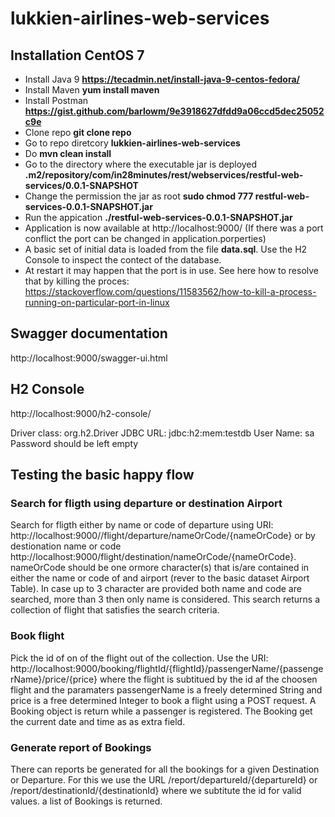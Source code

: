
# lukkien-airlines-web-services



## Installation CentOS 7


* Install Java 9  **https://tecadmin.net/install-java-9-centos-fedora/**
* Install Maven  **yum install maven**
* Install Postman **https://gist.github.com/barlowm/9e3918627dfdd9a06ccd5dec25052c9e**
* Clone repo **git clone repo**
* Go to repo diretcory **lukkien-airlines-web-services**
* Do **mvn clean install**
* Go to the directory where the executable jar is deployed **.m2/repository/com/in28minutes/rest/webservices/restful-web-services/0.0.1-SNAPSHOT**
* Change the permission the jar as root  **sudo chmod  777 restful-web-services-0.0.1-SNAPSHOT.jar**
* Run the appication   **./restful-web-services-0.0.1-SNAPSHOT.jar**
* Application is now available at http://localhost:9000/  (If there was a port conflict the port can be changed in application.porperties)
* A basic set of initial data is loaded from the file **data.sql**. Use the H2 Console to inspect the contect of the database.
* At restart it may happen that the port is in use. See here how to resolve that by killing the proces: https://stackoverflow.com/questions/11583562/how-to-kill-a-process-running-on-particular-port-in-linux




## Swagger documentation
http://localhost:9000/swagger-ui.html

## H2 Console
http://localhost:9000/h2-console/

Driver class: org.h2.Driver
JDBC URL: jdbc:h2:mem:testdb
User Name: sa
Password should be left empty




## Testing the basic happy flow

### Search for fligth using departure or destination Airport 
Search for fligth either by name or code of departure using URI: http://localhost:9000//flight/departure/nameOrCode/{nameOrCode} 
or by destionation name or code http://localhost:9000/flight/destination/nameOrCode/{nameOrCode}. nameOrCode should be one ormore character(s) that is/are contained in either the name or code of and airport (rever to the basic dataset Airport Table). In case up to 3 character are provided both name and code are searched, more than 3 then only name is considered. This search returns a collection of flight that satisfies the search criteria.

### Book flight
Pick the id of on of the flight out of the collection. Use the URI: http://localhost:9000/booking/flightId/{flightId}/passengerName/{passengerName}/price/{price} where the flight is subtitued by the id af the choosen flight and the
paramaters passengerName is a freely determined String and price is a free determined Integer to book a flight using a POST request. A Booking object is return while a passenger is registered. The Booking get the current date and time as as extra field.

### Generate report of Bookings

There can reports be generated for all the bookings for a given Destination or Departure. For this we use the URL /report/departureId/{departureId}   or /report/destinationId/{destinationId} where we subtitute the id for valid values. a list of Bookings is returned.
